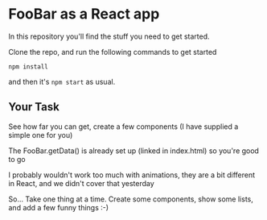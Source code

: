 # FooBar as a React app

In this repository you'll find the stuff you need to get started.

Clone the repo, and run the following commands to get started

`npm install`

and then it's `npm start` as usual.

## Your Task

See how far you can get, create a few components (I have supplied a simple one for you)

The FooBar.getData() is already set up (linked in index.html) so you're good to go

I probably wouldn't work too much with animations, they are a bit different in React, and we didn't cover that yesterday

So... Take one thing at a time. Create some components, show some lists, and add a few funny things :-)
